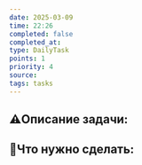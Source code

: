 ```yaml
---
date: 2025-03-09
time: 22:26
completed: false
completed_at: 
type: DailyTask
points: 1
priority: 4
source: 
tags: tasks
---
```


## ⚠️Описание задачи:



## 📝Что нужно сделать:
